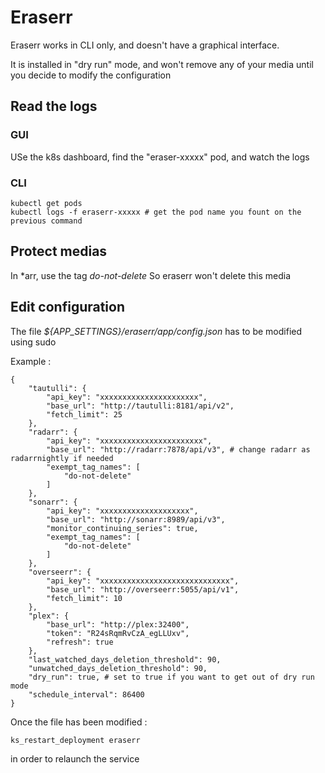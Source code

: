 # Eraserr

Eraserr works in CLI only, and doesn't have a graphical interface.

It is installed in "dry run" mode, and won't remove any of your media until you decide to modify the configuration

## Read the logs

### GUI 

USe the k8s dashboard, find the  "eraser-xxxxx" pod, and watch the logs

### CLI

```
kubectl get pods
kubectl logs -f eraserr-xxxxx # get the pod name you fount on the previous command 
```

## Protect medias

In *arr, use the tag *do-not-delete* So eraserr won't delete this media

## Edit configuration

The file *${APP_SETTINGS}/eraserr/app/config.json* has to be modified using sudo

Example :

```
{
    "tautulli": {
        "api_key": "xxxxxxxxxxxxxxxxxxxxxx",
        "base_url": "http://tautulli:8181/api/v2",
        "fetch_limit": 25
    },
    "radarr": {
        "api_key": "xxxxxxxxxxxxxxxxxxxxxxx",
        "base_url": "http://radarr:7878/api/v3", # change radarr as radarrnightly if needed
        "exempt_tag_names": [
            "do-not-delete"
        ]
    },
    "sonarr": {
        "api_key": "xxxxxxxxxxxxxxxxxxxx",
        "base_url": "http://sonarr:8989/api/v3",
        "monitor_continuing_series": true,
        "exempt_tag_names": [
            "do-not-delete"
        ]
    },
    "overseerr": {
        "api_key": "xxxxxxxxxxxxxxxxxxxxxxxxxxxxx",
        "base_url": "http://overseerr:5055/api/v1",
        "fetch_limit": 10
    },
    "plex": {
        "base_url": "http://plex:32400",
        "token": "R24sRqmRvCzA_egLLUxv",
        "refresh": true
    },
    "last_watched_days_deletion_threshold": 90,
    "unwatched_days_deletion_threshold": 90,
    "dry_run": true, # set to true if you want to get out of dry run mode
    "schedule_interval": 86400
}
```

Once the file has been modified :
``` 
ks_restart_deployment eraserr
```
in order to relaunch the service